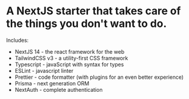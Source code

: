 # A NextJS starter that takes care of the things you don't want to do.

Includes:
- NextJS 14 - the react framework for the web
- TailwindCSS v3 - a utility-first CSS framework
- Typescript - javaScript with syntax for types
- ESLint - javascript linter
- Prettier - code formatter (with plugins for an even better experience)
- Prisma - next generation ORM
- NextAuth - complete authentication
